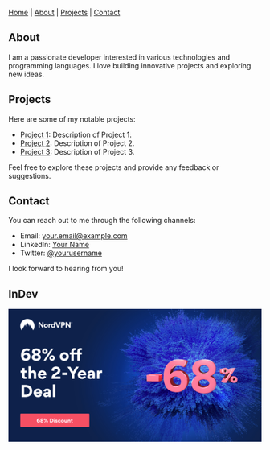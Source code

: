 [Home](#home) | [About](#about) | [Projects](#projects) | [Contact](#contact)


## About
I am a passionate developer interested in various technologies and programming languages. I love building innovative projects and exploring new ideas.

## Projects
Here are some of my notable projects:

- [Project 1](https://github.com/username/project1): Description of Project 1.
- [Project 2](https://github.com/username/project2): Description of Project 2.
- [Project 3](https://github.com/username/project3): Description of Project 3.

Feel free to explore these projects and provide any feedback or suggestions.

## Contact
You can reach out to me through the following channels:

- Email: [your.email@example.com](mailto:your.email@example.com)
- LinkedIn: [Your Name](https://www.linkedin.com/in/yourname)
- Twitter: [@yourusername](https://twitter.com/yourusername)

I look forward to hearing from you!

## InDev


[![NordVPN deal](./website/img/NordVPN01.jpeg)](https://nordvpn.sjv.io/c/3259613/976012/7452)